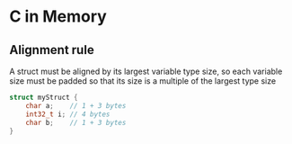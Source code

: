 # C in Memory

## Alignment rule
A struct must be aligned by its largest variable type size, so each variable size must be padded so that its size is a multiple of the largest type size

```C
struct myStruct {
	char a;    // 1 + 3 bytes
	int32_t i; // 4 bytes
	char b;    // 1 + 3 bytes
}
```
